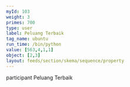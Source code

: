 ```yaml
---
myId: 103
weight: 3
primes: 700
type: user
label: Peluang Terbaik
tag_name: ubuntu
run_time: /bin/python
value: [563,4,1,1]
object: [2,3]
layout: feeds/section/skema/sequence/property
---
```

participant Peluang Terbaik

